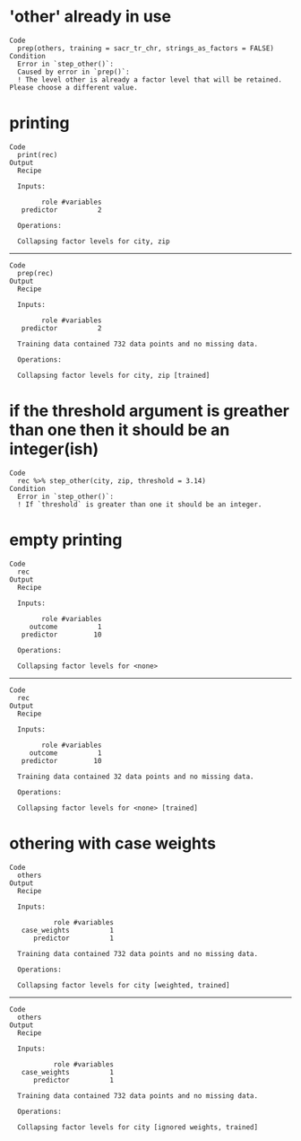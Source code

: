 # 'other' already in use

    Code
      prep(others, training = sacr_tr_chr, strings_as_factors = FALSE)
    Condition
      Error in `step_other()`:
      Caused by error in `prep()`:
      ! The level other is already a factor level that will be retained. Please choose a different value.

# printing

    Code
      print(rec)
    Output
      Recipe
      
      Inputs:
      
            role #variables
       predictor          2
      
      Operations:
      
      Collapsing factor levels for city, zip

---

    Code
      prep(rec)
    Output
      Recipe
      
      Inputs:
      
            role #variables
       predictor          2
      
      Training data contained 732 data points and no missing data.
      
      Operations:
      
      Collapsing factor levels for city, zip [trained]

# if the threshold argument is greather than one then it should be an integer(ish)

    Code
      rec %>% step_other(city, zip, threshold = 3.14)
    Condition
      Error in `step_other()`:
      ! If `threshold` is greater than one it should be an integer.

# empty printing

    Code
      rec
    Output
      Recipe
      
      Inputs:
      
            role #variables
         outcome          1
       predictor         10
      
      Operations:
      
      Collapsing factor levels for <none>

---

    Code
      rec
    Output
      Recipe
      
      Inputs:
      
            role #variables
         outcome          1
       predictor         10
      
      Training data contained 32 data points and no missing data.
      
      Operations:
      
      Collapsing factor levels for <none> [trained]

# othering with case weights

    Code
      others
    Output
      Recipe
      
      Inputs:
      
               role #variables
       case_weights          1
          predictor          1
      
      Training data contained 732 data points and no missing data.
      
      Operations:
      
      Collapsing factor levels for city [weighted, trained]

---

    Code
      others
    Output
      Recipe
      
      Inputs:
      
               role #variables
       case_weights          1
          predictor          1
      
      Training data contained 732 data points and no missing data.
      
      Operations:
      
      Collapsing factor levels for city [ignored weights, trained]

